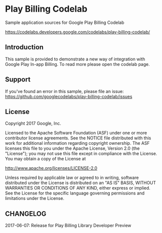 # Play Billing Codelab

Sample application sources for Google Play Billing Codelab

https://codelabs.developers.google.com/codelabs/play-billing-codelab/

## Introduction

This sample is provided to demonstrate a new way of integration with Google Play In-app Billing.
To read more please open the codelab page.

## Support

If you've found an error in this sample, please file an issue:
https://github.com/googlecodelabs/play-billing-codelab/issues

## License

Copyright 2017 Google, Inc.

Licensed to the Apache Software Foundation (ASF) under one or more contributor
license agreements.  See the NOTICE file distributed with this work for
additional information regarding copyright ownership.  The ASF licenses this
file to you under the Apache License, Version 2.0 (the "License"); you may not
use this file except in compliance with the License.  You may obtain a copy of
the License at

  http://www.apache.org/licenses/LICENSE-2.0

Unless required by applicable law or agreed to in writing, software
distributed under the License is distributed on an "AS IS" BASIS, WITHOUT
WARRANTIES OR CONDITIONS OF ANY KIND, either express or implied.  See the
License for the specific language governing permissions and limitations under
the License.

## CHANGELOG

   2017-06-07: Release for Play Billing Library Developer Preview
